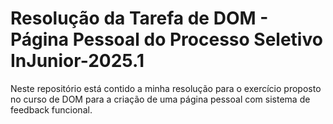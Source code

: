 # Resolução da Tarefa de DOM - Página Pessoal do Processo Seletivo InJunior-2025.1

Neste repositório está contido a minha resolução para o exercício proposto no curso de DOM
para a criação de uma página pessoal com sistema de feedback funcional.
